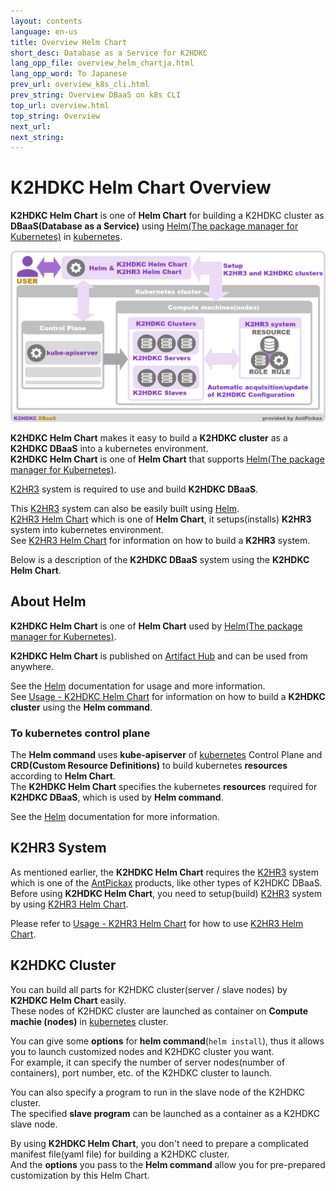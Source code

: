 ```yaml
---
layout: contents
language: en-us
title: Overview Helm Chart
short_desc: Database as a Service for K2HDKC
lang_opp_file: overview_helm_chartja.html
lang_opp_word: To Japanese
prev_url: overview_k8s_cli.html
prev_string: Overview DBaaS on k8s CLI
top_url: overview.html
top_string: Overview
next_url: 
next_string: 
---
```


# K2HDKC Helm Chart Overview
**K2HDKC Helm Chart** is one of **Helm Chart** for building a K2HDKC cluster as **DBaaS(Database as a Service)** using [Helm(The package manager for Kubernetes)](https://helm.sh/) in [kubernetes](https://kubernetes.io/).  

![K2HDKC Helm Chart Overview](images/overview_helm_chart.png)

**K2HDKC Helm Chart** makes it easy to build a **K2HDKC cluster** as a **K2HDKC DBaaS** into a kubernetes environment.  
**K2HDKC Helm Chart** is one of **Helm Chart** that supports [Helm(The package manager for Kubernetes)](https://helm.sh/).  

[K2HR3](https://k2hr3.antpick.ax/index.html) system is required to use and build **K2HDKC DBaaS**.  

This [K2HR3](https://k2hr3.antpick.ax/index.html) system can also be easily built using [Helm](https://helm.sh/).  
[K2HR3 Helm Chart](https://k2hr3.antpick.ax/helm_chart.html) which is one of **Helm Chart**, it setups(installs) **K2HR3** system into kubernetes environment.  
See [K2HR3 Helm Chart](https://k2hr3.antpick.ax/k2hr3_helm_chart.html) for information on how to build a **K2HR3** system.  

Below is a description of the **K2HDKC DBaaS** system using the **K2HDKC Helm Chart**.  

## About Helm
**K2HDKC Helm Chart** is one of **Helm Chart** used by [Helm(The package manager for Kubernetes)](https://helm.sh/).  

**K2HDKC Helm Chart** is published on [Artifact Hub](https://artifacthub.io/packages/helm/k2hdkc/k2hdkc) and can be used from anywhere.  

See the [Helm](https://helm.sh/) documentation for usage and more information.  
See [Usage - K2HDKC Helm Chart](usage_helm_chart.html) for information on how to build a **K2HDKC cluster** using the **Helm command**.  

### To kubernetes control plane
The **Helm command** uses **kube-apiserver** of [kubernetes](https://kubernetes.io/) Control Plane and **CRD(Custom Resource Definitions)** to build kubernetes **resources** according to **Helm Chart**.  
The **K2HDKC Helm Chart** specifies the kubernetes **resources** required for **K2HDKC DBaaS**, which is used by **Helm command**.  

See the [Helm](https://helm.sh/) documentation for more information.  

## K2HR3 System
As mentioned earlier, the **K2HDKC Helm Chart** requires the [K2HR3](https://k2hr3.antpick.ax/index.html) system which is one of the [AntPickax](https://antpick.ax/index.html) products, like other types of K2HDKC DBaaS.  
Before using **K2HDKC Helm Chart**, you need to setup(build) [K2HR3](https://k2hr3.antpick.ax) system by using [K2HR3 Helm Chart](https://k2hr3.antpick.ax/helm_chart.html).  

Please refer to [Usage - K2HR3 Helm Chart](https://k2hr3.antpick.ax/setup_helm_chart.html) for how to use [K2HR3 Helm Chart](https://k2hr3.antpick.ax/helm_chart.html).  

## K2HDKC Cluster
You can build all parts for K2HDKC cluster(server / slave nodes) by **K2HDKC Helm Chart** easily.  
These nodes of K2HDKC cluster are launched as container on **Compute machie (nodes)** in [kubernetes](https://kubernetes.io/) cluster.  

You can give some **options** for **helm command**(`helm install`), thus it allows you to launch customized nodes and K2HDKC cluster you want.  
For example, it can specify the number of server nodes(number of containers), port number, etc. of the K2HDKC cluster to launch.  

You can also specify a program to run in the slave node of the K2HDKC cluster.  
The specified **slave program** can be launched as a container as a K2HDKC slave node.  

By using **K2HDKC Helm Chart**, you don't need to prepare a complicated manifest file(yaml file) for building a K2HDKC cluster.  
And the **options** you pass to the **Helm command** allow you for pre-prepared customization by this Helm Chart.  

